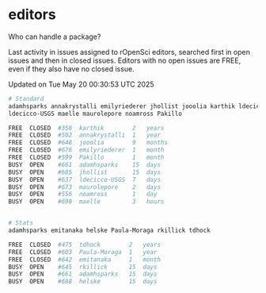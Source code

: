 # editors

Who can handle a package?

Last activity in issues assigned to rOpenSci editors, searched first in open
issues and then in closed issues. Editors with no open issues are FREE, even if
they also have no closed issue.


Updated on Tue May 20 00:30:53 UTC 2025

```bash
# Standard
adamhsparks annakrystalli emilyriederer jhollist jooolia karthik ldecicco
ldecicco-USGS maelle maurolepore noamross Pakillo

FREE  CLOSED  #358  karthik        2   years
FREE  CLOSED  #502  annakrystalli  1   year
FREE  CLOSED  #648  jooolia        9   months
FREE  CLOSED  #676  emilyriederer  1   month
FREE  CLOSED  #599  Pakillo        1   month
BUSY  OPEN    #661  adamhsparks    15  days
BUSY  OPEN    #685  jhollist       15  days
BUSY  OPEN    #637  ldecicco-USGS  7   days
BUSY  OPEN    #673  maurolepore    2   days
BUSY  OPEN    #556  noamross       1   day
BUSY  OPEN    #698  maelle         3   hours


# Stats
adamhsparks emitanaka helske Paula-Moraga rkillick tdhock

FREE  CLOSED  #475  tdhock        2   years
FREE  CLOSED  #603  Paula-Moraga  1   year
FREE  CLOSED  #642  emitanaka     1   month
BUSY  OPEN    #645  rkillick      15  days
BUSY  OPEN    #661  adamhsparks   15  days
BUSY  OPEN    #688  helske        15  days
```
